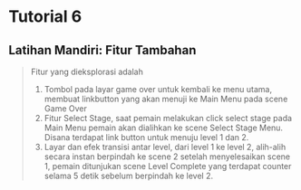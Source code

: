 # Tutorial 6
## Latihan Mandiri: Fitur Tambahan
> Fitur yang dieksplorasi adalah
> 1. Tombol pada layar game over untuk kembali ke menu utama, membuat linkbutton yang akan menuji ke Main Menu pada scene Game Over
> 2. Fitur Select Stage, saat pemain melakukan click select stage pada Main Menu pemain akan dialihkan ke scene Select Stage Menu. Disana terdapat link button untuk menuju level 1 dan 2.
> 3. Layar dan efek transisi antar level, dari level 1 ke level 2, alih-alih secara instan berpindah ke scene 2 setelah menyelesaikan scene 1, pemain ditunjukan scene Level Complete yang terdapat counter selama 5 detik sebelum berpindah ke level 2.
